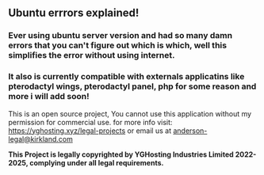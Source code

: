 ## Ubuntu errrors explained!

### Ever using ubuntu server version and had so many damn errors that you can't figure out which is which, well this simplifies the error without using internet.
### It also is currently compatible with externals applicatins like pterodactyl wings, pterodactyl panel, php for some reason and more i will add soon!

This is an open source project, You cannot use this application without my permission for commercial use.
for more info visit: https://yghosting.xyz/legal-projects or email us at anderson-legal@kirkland.com


**This Project is legally copyrighted by YGHosting Industries Limited 2022-2025, complying under all legal requirements.**
